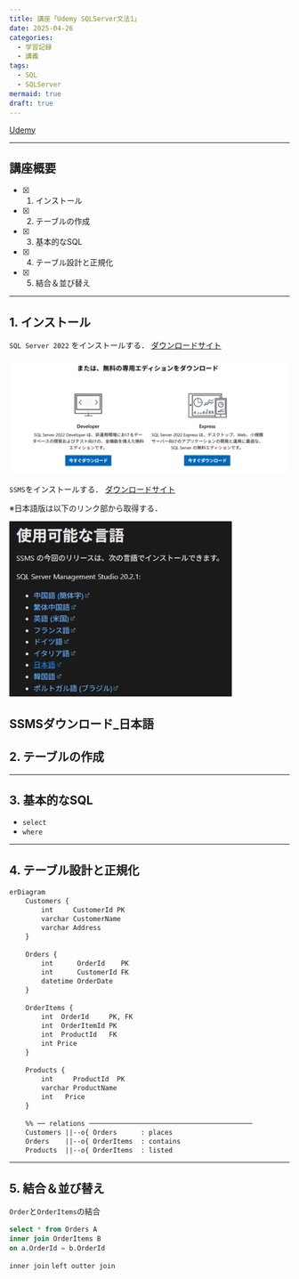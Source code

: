 ```yaml
---
title: 講座「Udemy SQLServer文法1」
date: 2025-04-26
categories:
  - 学習記録
  - 講義
tags:
  - SQL
  - SQLServer
mermaid: true
draft: true
---
```


[Udemy](https://www.udemy.com/course/anderson_sqlinit/?couponCode=KEEPLEARNING)


--- 
## 講座概要

- [x] 1. インストール 
- [x] 2. テーブルの作成
- [x] 3. 基本的なSQL
- [x] 4. テーブル設計と正規化
- [x] 5. 結合＆並び替え


--- 
## 1. インストール 

`SQL Server 2022` をインストールする．
[ダウンロードサイト](https://www.microsoft.com/ja-jp/sql-server/sql-server-downloads)

<img src="/assets/img/SQLServer/SqlServer2022ダウンロード.png" alt="SqlServer ダウンロード" width="500">

`SSMS`をインストールする．
[ダウンロードサイト](https://learn.microsoft.com/ja-jp/ssms/download-sql-server-management-studio-ssms?redirectedfrom=MSDN)


※日本語版は以下のリンク部から取得する．

<img src="/assets/img/SQLServer/SSMSダウンロード_日本語.png" alt="SqlServer ダウンロード" width="400">

SSMSダウンロード_日本語
--- 
## 2. テーブルの作成

--- 
## 3. 基本的なSQL

- `select`
- `where`

--- 
## 4. テーブル設計と正規化


```mermaid
erDiagram
    Customers {
        int     CustomerId PK
        varchar CustomerName
        varchar Address
    }

    Orders {
        int      OrderId    PK
        int      CustomerId FK
        datetime OrderDate
    }

    OrderItems {
        int  OrderId     PK, FK
        int  OrderItemId PK
        int  ProductId   FK
        int Price
    }

    Products {
        int     ProductId  PK
        varchar ProductName
        int   Price
    }

    %% ── relations ─────────────────────────────────────────
    Customers ||--o{ Orders      : places
    Orders    ||--o{ OrderItems  : contains
    Products  ||--o{ OrderItems  : listed
```


--- 
## 5. 結合＆並び替え

`Order`と`OrderItems`の結合

```sql
select * from Orders A
inner join OrderItems B
on a.OrderId = b.OrderId
```

`inner join` `left outter join`

